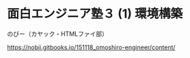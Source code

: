 # 面白エンジニア塾３ (1) 環境構築

のびー（カヤック・HTMLファイ部）

https://nobii.gitbooks.io/151118_omoshiro-engineer/content/
